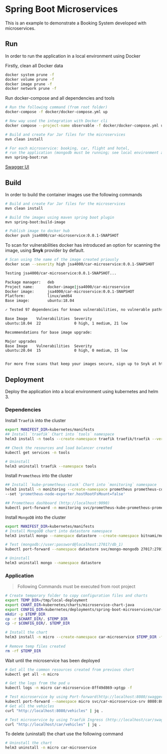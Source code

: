 # Spring Boot Microservices

This is an example to demonstrate a Booking System developed with microservices.

## Run

In order to run the application in a local environment using Docker

Firstly, clean all Docker data

```bash
docker system prune -f
docker volume prune -f
docker image prune -f
docker network prune -f
```

Run docker-compose and all dependencies and tools

```bash
# Run the following command (from root folder)
docker-compose -f docker/docker-compose.yml up

# New way used the integration with Docker cli
docker compose --project-name observable -f docker/docker-compose.yml up
```

```bash
# Build and create Far Jar files for the microservices
mvn clean install

# For each microservice: booking, car, flight and hotel,
# run the application (mongodb must be running; see local environment and docker-compose procedure)
mvn spring-boot:run
```

[Swagger UI](http://localhost:8080/swagger-ui/)

## Build

In order to build the container images use the following commands

```bash
# Build and create Far Jar files for the microservices
mvn clean install 

# Build the images using maven spring boot plugin
mvn spring-boot:build-image

# Publish image to docker hub
docker push jsa4000/car-microservice:0.0.1-SNAPSHOT
```

To scan for vulnerabilities docker has introduced an option for scanning the image, using **Snyk** provider by default.

```bash
# Scan using the name of the image created priously
docker scan --severity high jsa4000/car-microservice:0.0.1-SNAPSHOT

Testing jsa4000/car-microservice:0.0.1-SNAPSHOT...

Package manager:   deb
Project name:      docker-image|jsa4000/car-microservice
Docker image:      jsa4000/car-microservice:0.0.1-SNAPSHOT
Platform:          linux/amd64
Base image:        ubuntu:18.04

✓ Tested 97 dependencies for known vulnerabilities, no vulnerable paths found.

Base Image    Vulnerabilities  Severity
ubuntu:18.04  22               0 high, 1 medium, 21 low

Recommendations for base image upgrade:

Major upgrades
Base Image    Vulnerabilities  Severity
ubuntu:20.04  15               0 high, 0 medium, 15 low


For more free scans that keep your images secure, sign up to Snyk at https://dockr.ly/3ePqVcp
```

## Deployment

Deploy the application into a local environment using kubernetes and helm 3.

### Dependencies

Install `Traefik` into the cluster

```bash
export MANIFEST_DIR=kubernetes/manifests
## Install `traefik` Chart into `tools` namespace
helm3 install -n tools --create-namespace traefik traefik/traefik --version 10.3.2 -f $MANIFEST_DIR/traefik-values.yaml

## Check the resources and load balancer created
kubectl get services -n tools

# Uninstall
helm3 uninstall traefik --namespace tools
```

Install `Prometheus` into the cluster

```bash
## Install `kube-prometheus-stack` Chart into `monitoring` namespace
helm3 install -n monitoring --create-namespace prometheus prometheus-community/kube-prometheus-stack --version 18.0.6 \
--set 'prometheus-node-exporter.hostRootFsMount=false'

## Prometheus dashboard (http://localhost:9090)
kubectl port-forward -n monitoring svc/prometheus-kube-prometheus-prometheus 9090
```

Install `MongoDB` into the cluster

```bash
export MANIFEST_DIR=kubernetes/manifests
# Install MongoDB chart into datastore namespace
helm3 install mongo --namespace datastore --create-namespace bitnami/mongodb --version 10.19.0 -f $MANIFEST_DIR/mongodb-values.yaml

# Test (mongodb://user:password@localhost:27017/db_1)
kubectl port-forward --namespace datastore svc/mongo-mongodb 27017:27017

# Uninstall
helm3 uninstall mongo --namespace datastore
```

### Application

> Following Commands must be executed from root project

```bash
# Create temporary folder to copy configuration files and charts
export TEMP_DIR=/tmp/local-deployment
export CHART_DIR=kubernetes/charts/microservice-chart-java
export CONFIG_DIR=kubernetes/deployments/spring-boot-microservices/car-microservice/LOCAL
mkdir -p $TEMP_DIR
cp -r $CHART_DIR/. $TEMP_DIR
cp -r $CONFIG_DIR/. $TEMP_DIR

# Install the chart
helm3 install -n micro --create-namespace car-microservice $TEMP_DIR -f $TEMP_DIR/values.yaml
 
# Remove temp files created
rm -rf $TEMP_DIR
```

Wait until the microservice has been deployed

```bash
# Get all the common resources created from previous chart
kubectl get all -n micro

# Get the logs from the pod u
kubectl logs -n micro car-microservice-8ff49d869-xptgp -f

# Test microservice by using Port-forward(http://localhost:8080/swagger-ui/)
kubectl port-forward --namespace micro svc/car-microservice-srv 8080:80
# Get all the vehicles
curl "http://localhost:8080/vehicles" | jq .

# Test microservice by using Traefik Ingress (http://localhost/car/swagger-ui/)
curl "http://localhost/car/vehicles" | jq .

```

To delete (uninstall) the chart use the following command

```bash
# Uninstall the chart
helm3 uninstall -n micro car-microservice
```
